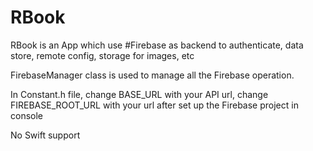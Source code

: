 # RBook
RBook is an App which use #Firebase as backend to authenticate, data store, remote config, storage for images, etc

FirebaseManager class is used to manage all the Firebase operation. 

In Constant.h file, change BASE_URL with your API url, change FIREBASE_ROOT_URL with your url after set up the Firebase project in console

No Swift support
